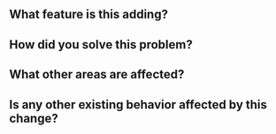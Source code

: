 ## What feature is this adding?


## How did you solve this problem?


## What other areas are affected?


## Is any other existing behavior affected by this change?
